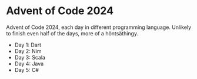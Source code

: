 # Advent of Code 2024

Advent of Code 2024, each day in different programming language. Unlikely to finish even half of the days, more of a höntsäthingy.

- Day 1: Dart
- Day 2: Nim
- Day 3: Scala
- Day 4: Java
- Day 5: C#